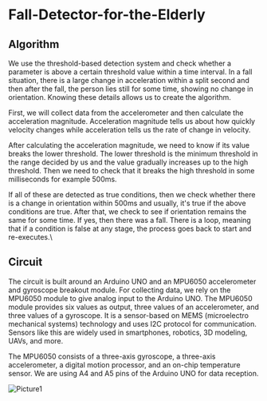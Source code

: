 # Fall-Detector-for-the-Elderly

## Algorithm

We use the threshold-based detection system and check whether a parameter is above a certain threshold value within a time interval. In a fall situation, there is a large change in acceleration within a split second and then after the fall, the person lies still for some time, showing no change in orientation. Knowing these details allows us to create the algorithm.

First, we will collect data from the accelerometer and then calculate the acceleration magnitude. Acceleration magnitude tells us about how quickly velocity changes while acceleration tells us the rate of change in velocity.

After calculating the acceleration magnitude, we need to know if its value breaks the lower threshold. The lower threshold is the minimum threshold in the range decided by us and the value gradually increases up to the high threshold. Then we need to check that it breaks the high threshold in some milliseconds for example 500ms.

If all of these are detected as true conditions, then we check whether there is a change in orientation within 500ms and usually, it's true if the above conditions are true. After that, we check to see if orientation remains the same for some time. If yes, then there was a fall. There is a loop, meaning that if a condition is false at any stage, the process goes back to start and re-executes.\

## Circuit

The circuit is built around an Arduino UNO and an MPU6050 accelerometer and gyroscope breakout module. For collecting data, we rely on the MPU6050 module to give analog input to the Arduino UNO. The MPU6050 module provides six values as output, three values of an accelerometer, and three values of a gyroscope. It is a sensor-based on MEMS (microelectro mechanical systems) technology and uses I2C protocol for communication. Sensors like this are widely used in smartphones, robotics, 3D modeling, UAVs, and more.

The MPU6050 consists of a three-axis gyroscope, a three-axis accelerometer, a digital motion processor, and an on-chip temperature sensor. We are using A4 and A5 pins of the Arduino UNO for data reception.

![Picture1](https://user-images.githubusercontent.com/58876793/125948052-7d789a7c-dabb-4681-991c-794ed0356c1d.jpg)


